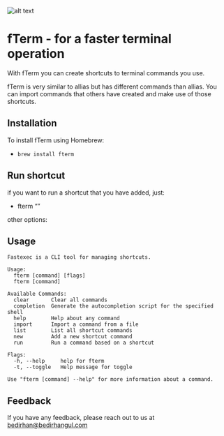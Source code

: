 
![alt text](https://iili.io/dnlCrjR.png)

# fTerm - for a faster terminal operation

With fTerm you can create shortcuts to terminal commands you use. 

fTerm is very similar to allias but has different commands than allias. You can import commands that others have created and make use of those shortcuts.






## Installation

To install fTerm using Homebrew:

+ ```brew install fterm ```


## Run shortcut

if you want to run a shortcut that you have added, just:

+ fterm “<SHORTCUT>”

other options:


## Usage

```
Fastexec is a CLI tool for managing shortcuts.

Usage:
  fterm [command] [flags]
  fterm [command]

Available Commands:
  clear       Clear all commands
  completion  Generate the autocompletion script for the specified shell
  help        Help about any command
  import      Import a command from a file
  list        List all shortcut commands
  new         Add a new shortcut command
  run         Run a command based on a shortcut

Flags:
  -h, --help     help for fterm
  -t, --toggle   Help message for toggle

Use "fterm [command] --help" for more information about a command.
```

## Feedback

If you have any feedback, please reach out to us at 	bedirhan@bedirhangul.com

